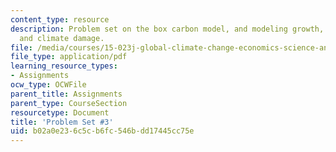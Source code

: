 ```yaml
---
content_type: resource
description: Problem set on the box carbon model, and modeling growth, temperature,
  and climate damage.
file: /media/courses/15-023j-global-climate-change-economics-science-and-policy-spring-2008/b02a0e236c5cb6fc546bdd17445cc75e_assn3.pdf
file_type: application/pdf
learning_resource_types:
- Assignments
ocw_type: OCWFile
parent_title: Assignments
parent_type: CourseSection
resourcetype: Document
title: 'Problem Set #3'
uid: b02a0e23-6c5c-b6fc-546b-dd17445cc75e
---
```

